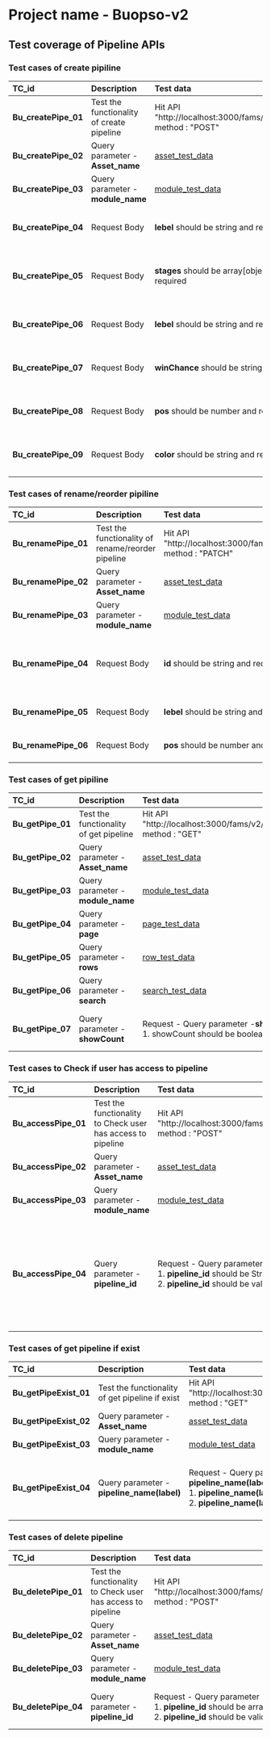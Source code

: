 # Project name - Buopso-v2
## Test coverage of Pipeline APIs

### Test cases of create pipiline
TC_id|Description|Test data|Test step|
|:---|:----------|:--------|:--------|
|**Bu_createPipe_01**|Test the functionality of create pipeline|Hit API "http://localhost:3000/fams/v2/pipelines",  method : "POST"||
|**Bu_createPipe_02**|Query parameter -**Asset_name**|[asset_test_data](utility.md)|[asset_test_step](utility.md)|
|**Bu_createPipe_03**|Query parameter -**module_name**|[module_test_data](utility.md)|[module_test_step](utility.md)|
|**Bu_createPipe_04**|Request Body|**lebel** should be string and required|1. Pass the **lebel** as number/null data type. <br> 2. Pass the **lebel** blank to check required or not|
|**Bu_createPipe_05**|Request Body|**stages** should be array[object] and required|1. Pass the **stages** as number/null/string/array[string and number] data type. <br> 2. Pass the **stages** blank to check required or not|
|**Bu_createPipe_06**|Request Body|**lebel** should be string and required|1. Pass the **lebel** as number/null data type. <br> 2. Pass the **lebel** blank to check required or not|
|**Bu_createPipe_07**|Request Body|**winChance** should be string and required|1. Pass the **winChance** as number/null data type. <br> 2. Pass the **winChance** blank to check required or not|
|**Bu_createPipe_08**|Request Body|**pos** should be number and required|1. Pass the **pos** as string/null data type. <br> 2. Pass the **pos** blank to check required or not|
|**Bu_createPipe_09**|Request Body|**color** should be string and required|1. Pass the **color** as number/null data type. <br> 2. Pass the **color** blank to check required or not|

### Test cases of rename/reorder pipiline
TC_id|Description|Test data|Test step|
|:---|:----------|:--------|:--------|
|**Bu_renamePipe_01**|Test the functionality of rename/reorder pipeline|Hit API "http://localhost:3000/fams/v2/pipelines", method : "PATCH"||
|**Bu_renamePipe_02**|Query parameter -**Asset_name**|[asset_test_data](utility.md)|[asset_test_step](utility.md)|
|**Bu_renamePipe_03**|Query parameter -**module_name**|[module_test_data](utility.md)|[module_test_step](utility.md)|
|**Bu_renamePipe_04**|Request Body|**id** should be string and required|1. Pass the **id** as number/null data type. <br> 2. Pass the **id** blank to check required or not|
|**Bu_renamePipe_05**|Request Body|**lebel** should be string and required|1. Pass the **lebel** as number/null data type.|
|**Bu_renamePipe_06**|Request Body|**pos** should be number and required|1. Pass the **pos** as string/null data type.|

### Test cases of get pipiline
TC_id|Description|Test data|Test step|
|:---|:----------|:--------|:--------|
|**Bu_getPipe_01**|Test the functionality of get pipeline|Hit API "http://localhost:3000/fams/v2/pipelines", method : "GET"||
|**Bu_getPipe_02**|Query parameter -**Asset_name**|[asset_test_data](utility.md)|[asset_test_step](utility.md)|
|**Bu_getPipe_03**|Query parameter -**module_name**|[module_test_data](utility.md)|[module_test_step](utility.md)|
|**Bu_getPipe_04**|Query parameter -**page**|[page_test_data](utility.md)|[page_test_step](utility.md)|
|**Bu_getPipe_05**|Query parameter -**rows**|[row_test_data](utility.md)|[row_test_step](utility.md)|
|**Bu_getPipe_06**|Query parameter -**search**|[search_test_data](utility.md)|[search_test_step](utility.md)|
|**Bu_getPipe_07**|Query parameter -**showCount**|Request - Query parameter -**showCount** <br> 1. showCount should be boolean |1. pass the showCount as Number/String/null data type|

### Test cases to Check if user has access to pipeline
TC_id|Description|Test data|Test step|
|:---|:----------|:--------|:--------|
|**Bu_accessPipe_01**|Test the functionality to Check user has access to pipeline|Hit API "http://localhost:3000/fams/v2/pipelines/exists", method : "POST"||
|**Bu_accessPipe_02**|Query parameter -**Asset_name**|[asset_test_data](utility.md)|[asset_test_step](utility.md)|
|**Bu_accessPipe_03**|Query parameter -**module_name**|[module_test_data](utility.md)|[module_test_step](utility.md)|
|**Bu_accessPipe_04**|Query parameter -**pipeline_id**|Request - Query parameter -**pipeline_id** <br> 1. **pipeline_id** should be String and required <br> 2. **pipeline_id** should be valid/correct|1. pass the **pipeline_id** as Number/null data type. <br> 2. Pass the **pipeline_id** blank to check required or not. <br> 3. Pass the invalid **pipeline_id**|

### Test cases of get pipeline if exist
TC_id|Description|Test data|Test step|
|:---|:----------|:--------|:--------|
|**Bu_getPipeExist_01**|Test the functionality of get pipeline if exist|Hit API "http://localhost:3000/fams/v2/pipelines/exists", method : "GET"||
|**Bu_getPipeExist_02**|Query parameter -**Asset_name**|[asset_test_data](utility.md)|[asset_test_step](utility.md)|
|**Bu_getPipeExist_03**|Query parameter -**module_name**|[module_test_data](utility.md)|[module_test_step](utility.md)|
|**Bu_getPipeExist_04**|Query parameter -**pipeline_name(label)**|Request - Query parameter -**pipeline_name(label)** <br> 1. **pipeline_name(label)** should be String<br> 2. **pipeline_name(label)** should be valid/correct|1. pass the **pipeline_name(label)** as Number/null data type. <br> 2. Pass the invalid **pipeline_name(label)**|

### Test cases of delete pipeline
TC_id|Description|Test data|Test step|
|:---|:----------|:--------|:--------|
|**Bu_deletePipe_01**|Test the functionality to Check user has access to pipeline|Hit API "http://localhost:3000/fams/v2/pipelines/exists", method : "POST"||
|**Bu_deletePipe_02**|Query parameter -**Asset_name**|[asset_test_data](utility.md)|[asset_test_step](utility.md)|
|**Bu_deletePipe_03**|Query parameter -**module_name**|[module_test_data](utility.md)|[module_test_step](utility.md)|
|**Bu_deletePipe_04**|Query parameter -**pipeline_id**|Request - Query parameter -**pipeline_id** <br> 1. **pipeline_id** should be array[string]  <br> 2. **pipeline_id** should be valid/correct|1. pass the **pipeline_id** as Number/String/array[number]/null data type. <br> 2. Pass the invalid **pipeline_id**|